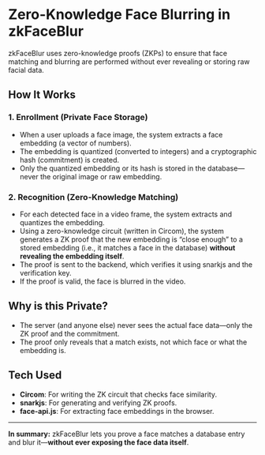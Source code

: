  # Zero-Knowledge Face Blurring in zkFaceBlur

zkFaceBlur uses zero-knowledge proofs (ZKPs) to ensure that face matching and blurring are performed without ever revealing or storing raw facial data.

## How It Works

### 1. Enrollment (Private Face Storage)
- When a user uploads a face image, the system extracts a face embedding (a vector of numbers).
- The embedding is quantized (converted to integers) and a cryptographic hash (commitment) is created.
- Only the quantized embedding or its hash is stored in the database—never the original image or raw embedding.

### 2. Recognition (Zero-Knowledge Matching)
- For each detected face in a video frame, the system extracts and quantizes the embedding.
- Using a zero-knowledge circuit (written in Circom), the system generates a ZK proof that the new embedding is “close enough” to a stored embedding (i.e., it matches a face in the database) **without revealing the embedding itself**.
- The proof is sent to the backend, which verifies it using snarkjs and the verification key.
- If the proof is valid, the face is blurred in the video.

## Why is this Private?
- The server (and anyone else) never sees the actual face data—only the ZK proof and the commitment.
- The proof only reveals that a match exists, not which face or what the embedding is.

## Tech Used
- **Circom**: For writing the ZK circuit that checks face similarity.
- **snarkjs**: For generating and verifying ZK proofs.
- **face-api.js**: For extracting face embeddings in the browser.

---

**In summary:**
zkFaceBlur lets you prove a face matches a database entry and blur it—**without ever exposing the face data itself**.
